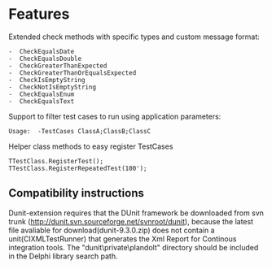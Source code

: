 Features
=
Extended check methods with specific types and custom message format:

    -  CheckEqualsDate
    -  CheckEqualsDouble
    -  CheckGreaterThanExpected
    -  CheckGreaterThanOrEqualsExpected
    -  CheckIsEmptyString
    -  CheckNotIsEmptyString
    -  CheckEqualsEnum
    -  CheckEqualsText
 
Support to filter test cases to run using application parameters:
  
    Usage:  -TestCases ClassA;ClassB;ClassC 

Helper class methods to easy register TestCases

    TTestClass.RegisterTest();
    TTestClass.RegisterRepeatedTest(100');

Compatibility instructions
------------------------------------

Dunit-extension requires that the DUnit framework be downloaded from svn trunk
(http://dunit.svn.sourceforge.net/svnroot/dunit), because the latest file avaliable 
for download(dunit-9.3.0.zip) does not contain a unit(CIXMLTestRunner) that generates the Xml Report for Continous 
integration tools.
The "dunit\private\plandolt" directory should be included in the Delphi library search path.
